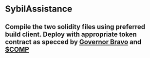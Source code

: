 # SybilAssistance

## Compile the two solidity files using preferred build client. Deploy with appropriate token contract as specced by [Governor Bravo](https://etherscan.io/address/0xc0da02939e1441f497fd74f78ce7decb17b66529#code) and [$COMP](https://etherscan.io/token/0xc00e94cb662c3520282e6f5717214004a7f26888)

